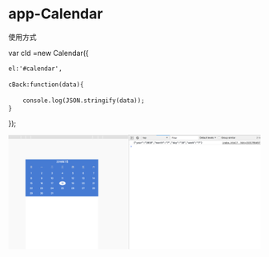 # app-Calendar
使用方式

var cld =new Calendar({

	el:'#calendar',

	cBack:function(data){

		console.log(JSON.stringify(data));
	}
});

![avatar](123.png)
